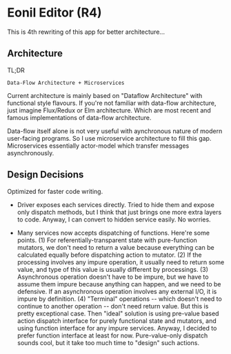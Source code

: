 Eonil Editor (R4)
=================

This is 4th rewriting of this app for better architecture...

Architecture
------------
TL;DR

    Data-Flow Architecture + Microservices

Current architecture is mainly based on "Dataflow Architecture" with functional style flavours.
If you're not familiar with data-flow architecture, just imagine Flux/Redux or Elm architecture. Which are most recent and 
famous implementations of data-flow architecture.

Data-flow itself alone is not very useful with aynchronous nature of modern user-facing programs. So I use microservice 
architecture to fill this gap. Microservices essentially actor-model which transfer messages asynchronously.



Design Decisions
----------------
Optimized for faster code writing.

- Driver exposes each services directly.
    Tried to hide them and expose only dispatch methods, but I think that just brings one more extra layers to code.
    Anyway, I can convert to hidden service easily. No worries.

- Many services now accepts dispatching of functions.
    Here're some points.
    (1) For referentially-transparent state with pure-function mutators, we don't need to return a value because everything can 
    be calculated equally before dispatching action to mutator.
    (2) If the processing involves any impure operation, it usually need to return some value, and type of this value is usually
    different by processings.
    (3) Asynchronous operation doesn't have to be impure, but we have to assume them impure because anything can happen, and we
    need to be defensive. If an asynchronous operation involves any external I/O, it is impure by definition.
    (4) "Terminal" operations -- which doesn't need to continue to another operation -- don't need return value. But this is
    pretty exceptional case.
    Then "ideal" solution is using pre-value based action dispatch interface for purely functional state and mutators, and using 
    function interface for any impure services. Anyway, I decided to prefer function interface at least for now.
    Pure-value-only dispatch sounds cool, but it take too much time to "design" such actions.
    


















     